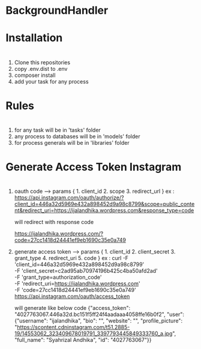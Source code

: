 # BackgroundHandler

# 
#	Installation
#

1. Clone this repositories
2. copy .env.dist to .env 
3. composer install 
4. add your task for any process


#
#	Rules
#

1. for any task will be in 'tasks' folder
2. any process to databases will be in 'models' folder
3. for process generals will be in 'libraries' folder

#
# Generate Access Token Instagram
#

1. oauth code 
	--> params {
		1. client_id
		2. scope
		3. redirect_url
	}
	ex : https://api.instagram.com/oauth/authorize/?client_id=446a32d5969e432a898452d9a98c8799&scope=public_content&redirect_uri=https://ijalandhika.wordpress.com&response_type=code

	will redirect with response code 

	https://ijalandhika.wordpress.com/?code=27cc1418d24441ef9eb1690c35e0a749

2. generate access token
	--> params {
		1. client_id
		2. client_secret
		3. grant_type
		4. redirect_uri
		5. code
	}
	ex :
	curl -F 'client_id=446a32d5969e432a898452d9a98c8799' \
	    -F 'client_secret=c2ad95ab70974196b425c4ba50afd2ad' \
	    -F 'grant_type=authorization_code' \
	    -F 'redirect_uri=https://ijalandhika.wordpress.com' \
	    -F 'code=27cc1418d24441ef9eb1690c35e0a749' \
	    https://api.instagram.com/oauth/access_token

	will generate like below code
	{"access_token": "4027763067.446a32d.bc151f5ff24f4aadaaa4058ffe16b0f2", "user": {"username": "ijalandhika", "bio": "", "website": "", "profile_picture": "https://scontent.cdninstagram.com/t51.2885-19/14553062_323409678019791_3397793445849333760_a.jpg", "full_name": "Syahrizal Andhika", "id": "4027763067"}}